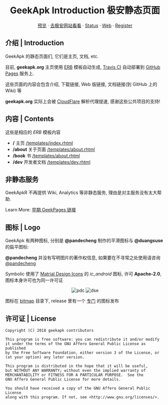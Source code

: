 <h1 align="center">GeekApk Introduction 极安静态页面</h1>

<p align="center"><a href="https://geekapk-r.github.io/geekapk.org/">预览</a> · <a href="https://geekapk.org">去极安网站看看</a> · <a href="https://status.geekapk.org">Status</a> · <a href="https://web.geekapk.org">Web</a> · <a href="https://t.me/geekapk_bot">Register</a></p>

## 介绍 | Introduction

GeekApk 的静态页面们, 它们是主页, 文档, etc.

目前, __geekapk.org__ 主页使用 [ERB](https://ruby-lang.org) 模板自动生成, [Travis CI](https://travis-ci.org) 自动部署到 [GitHub Pages](https://pages.github.com) 服务上.

这些页面的内容会包含介绍, 下载链接, Web 版链接, 文档链接(到 GitHub 上的 Wiki) 等

__geekapk.org__ 实际上会被 [CloudFlare](https://cloudflare.com) 解析代理提速, 感谢这些公共项目的支持!

## 内容 | Contents

这些是相应的 _ERB_ 模板内容

+ __/__ 主页 [/templates/index.rhtml](./templates/index.rhtml)
+ __/about__ 关于页面 [/templates/about.rhtml](./templates/about.rhtml)
+ __/book__ 书 [/templates/about.rhtml](./templates/book.rhtml)
+ __/dev__ 开发者文档 [/templates/dev.rhtml](./templates/dev.rhtml)

## 非静态服务

GeekApkR 不再提供 Wiki, Analytics 等非静态服务, 理由是对主服务没有太大帮助.

Learn More: [早期 GeekPages 链接](https://github.com/geekapk/GeekPage/blob/master/README.md)

## 图标 | Logo

GeekApk 有两种图标, 分别是 __@pandecheng__ 制作的平滑图标与 __@duangsuse__ 的扁平图标:

__@pandecheng__ 并没有写明图片的著作权信息, 如果要在不寻常之处使用请咨询 [@pandecheng](https://github.com/pandecheng36)

Symbolic 使用了 [Matrial Design Icons](https://github.com/google/material-design-icons) 的 _ic_android_ 图标, 许可 __Apache-2.0__, 图标本身许可也为同一许可证

<p align="center">
    <img alt="pdc" src="https://geekapk.org/bitmap/geekapk-128.png" />
    <img alt="dse" src="https://geekapk.org/bitmap/symbolic/geekapk-128.png" />
</p>

图标在 [bitmap](./bitmap) 目录下, release 里有一个 [专门](https://github.com/geekapk-r/geekapk.org/releases/tag/bitmap) 的图标发布

## 许可证 | License

```plain
Copyright (C) 2018 geekapk contributors

This program is free software: you can redistribute it and/or modify
it under the terms of the GNU Affero General Public License as published
by the Free Software Foundation, either version 3 of the License, or
(at your option) any later version.

This program is distributed in the hope that it will be useful,
but WITHOUT ANY WARRANTY; without even the implied warranty of
MERCHANTABILITY or FITNESS FOR A PARTICULAR PURPOSE.  See the
GNU Affero General Public License for more details.

You should have received a copy of the GNU Affero General Public License
along with this program. If not, see <http://www.gnu.org/licenses/>.
```
